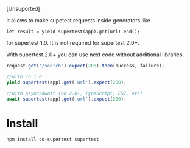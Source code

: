 [Unsuported]

It allows to make supetest requests inside generators like
```
let result = yield supertest(app).get(url).end();
```

for supertest 1.0. It is not required for supertest 2.0+.

With supertest 2.0+ you can use next code without additional libraries.

```js
request.get('/search').expect(200).then(success, failure);

//with co 1.0
yield supertest(app).get('url').expect(200);

//with async/await (co 2.0+, TypeScript, ES7, etc)
await supertest(app).get('url').expect(200); 
```

Install
=================
```
npm install co-supertest supertest
```
